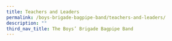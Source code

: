 ```yaml
---
title: Teachers and Leaders
permalink: /boys-brigade-bagpipe-band/teachers-and-leaders/
description: ""
third_nav_title: The Boys’ Brigade Bagpipe Band
---
```

